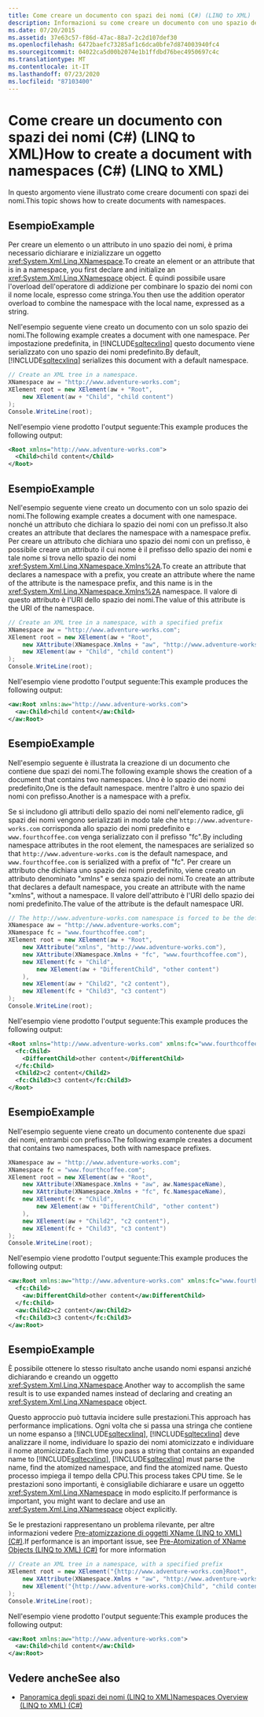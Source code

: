 ```yaml
---
title: Come creare un documento con spazi dei nomi (C#) (LINQ to XML)
description: Informazioni su come creare un documento con uno spazio dei nomi in LINQ to XML in C# usando un oggetto XNamespace per combinare lo spazio dei nomi con il nome locale.
ms.date: 07/20/2015
ms.assetid: 37e63c57-f86d-47ac-88a7-2c2d107def30
ms.openlocfilehash: 6472baefc73285af1c6dca0bfe7d874003940fc4
ms.sourcegitcommit: 04022ca5d00b2074e1b1ffdbd76bec4950697c4c
ms.translationtype: MT
ms.contentlocale: it-IT
ms.lasthandoff: 07/23/2020
ms.locfileid: "87103400"
---
```

# <a name="how-to-create-a-document-with-namespaces-c-linq-to-xml"></a><span data-ttu-id="8c849-103">Come creare un documento con spazi dei nomi (C#) (LINQ to XML)</span><span class="sxs-lookup"><span data-stu-id="8c849-103">How to create a document with namespaces (C#) (LINQ to XML)</span></span>
<span data-ttu-id="8c849-104">In questo argomento viene illustrato come creare documenti con spazi dei nomi.</span><span class="sxs-lookup"><span data-stu-id="8c849-104">This topic shows how to create documents with namespaces.</span></span>  
  
## <a name="example"></a><span data-ttu-id="8c849-105">Esempio</span><span class="sxs-lookup"><span data-stu-id="8c849-105">Example</span></span>  
 <span data-ttu-id="8c849-106">Per creare un elemento o un attributo in uno spazio dei nomi, è prima necessario dichiarare e inizializzare un oggetto <xref:System.Xml.Linq.XNamespace>.</span><span class="sxs-lookup"><span data-stu-id="8c849-106">To create an element or an attribute that is in a namespace, you first declare and initialize an <xref:System.Xml.Linq.XNamespace> object.</span></span> <span data-ttu-id="8c849-107">È quindi possibile usare l'overload dell'operatore di addizione per combinare lo spazio dei nomi con il nome locale, espresso come stringa.</span><span class="sxs-lookup"><span data-stu-id="8c849-107">You then use the addition operator overload to combine the namespace with the local name, expressed as a string.</span></span>  
  
 <span data-ttu-id="8c849-108">Nell'esempio seguente viene creato un documento con un solo spazio dei nomi.</span><span class="sxs-lookup"><span data-stu-id="8c849-108">The following example creates a document with one namespace.</span></span> <span data-ttu-id="8c849-109">Per impostazione predefinita, in [!INCLUDE[sqltecxlinq](~/includes/sqltecxlinq-md.md)] questo documento viene serializzato con uno spazio dei nomi predefinito.</span><span class="sxs-lookup"><span data-stu-id="8c849-109">By default, [!INCLUDE[sqltecxlinq](~/includes/sqltecxlinq-md.md)] serializes this document with a default namespace.</span></span>  
  
```csharp  
// Create an XML tree in a namespace.  
XNamespace aw = "http://www.adventure-works.com";  
XElement root = new XElement(aw + "Root",  
    new XElement(aw + "Child", "child content")  
);  
Console.WriteLine(root);  
```  
  
 <span data-ttu-id="8c849-110">Nell'esempio viene prodotto l'output seguente:</span><span class="sxs-lookup"><span data-stu-id="8c849-110">This example produces the following output:</span></span>  
  
```xml  
<Root xmlns="http://www.adventure-works.com">  
  <Child>child content</Child>  
</Root>  
```  
  
## <a name="example"></a><span data-ttu-id="8c849-111">Esempio</span><span class="sxs-lookup"><span data-stu-id="8c849-111">Example</span></span>  
 <span data-ttu-id="8c849-112">Nell'esempio seguente viene creato un documento con un solo spazio dei nomi.</span><span class="sxs-lookup"><span data-stu-id="8c849-112">The following example creates a document with one namespace.</span></span> <span data-ttu-id="8c849-113">nonché un attributo che dichiara lo spazio dei nomi con un prefisso.</span><span class="sxs-lookup"><span data-stu-id="8c849-113">It also creates an attribute that declares the namespace with a namespace prefix.</span></span> <span data-ttu-id="8c849-114">Per creare un attributo che dichiara uno spazio dei nomi con un prefisso, è possibile creare un attributo il cui nome è il prefisso dello spazio dei nomi e tale nome si trova nello spazio dei nomi <xref:System.Xml.Linq.XNamespace.Xmlns%2A>.</span><span class="sxs-lookup"><span data-stu-id="8c849-114">To create an attribute that declares a namespace with a prefix, you create an attribute where the name of the attribute is the namespace prefix, and this name is in the <xref:System.Xml.Linq.XNamespace.Xmlns%2A> namespace.</span></span> <span data-ttu-id="8c849-115">Il valore di questo attributo è l'URI dello spazio dei nomi.</span><span class="sxs-lookup"><span data-stu-id="8c849-115">The value of this attribute is the URI of the namespace.</span></span>  
  
```csharp  
// Create an XML tree in a namespace, with a specified prefix  
XNamespace aw = "http://www.adventure-works.com";  
XElement root = new XElement(aw + "Root",  
    new XAttribute(XNamespace.Xmlns + "aw", "http://www.adventure-works.com"),  
    new XElement(aw + "Child", "child content")  
);  
Console.WriteLine(root);  
```  
  
 <span data-ttu-id="8c849-116">Nell'esempio viene prodotto l'output seguente:</span><span class="sxs-lookup"><span data-stu-id="8c849-116">This example produces the following output:</span></span>  
  
```xml  
<aw:Root xmlns:aw="http://www.adventure-works.com">  
  <aw:Child>child content</aw:Child>  
</aw:Root>  
```  
  
## <a name="example"></a><span data-ttu-id="8c849-117">Esempio</span><span class="sxs-lookup"><span data-stu-id="8c849-117">Example</span></span>  
 <span data-ttu-id="8c849-118">Nell'esempio seguente è illustrata la creazione di un documento che contiene due spazi dei nomi.</span><span class="sxs-lookup"><span data-stu-id="8c849-118">The following example shows the creation of a document that contains two namespaces.</span></span> <span data-ttu-id="8c849-119">Uno è lo spazio dei nomi predefinito,</span><span class="sxs-lookup"><span data-stu-id="8c849-119">One is the default namespace.</span></span> <span data-ttu-id="8c849-120">mentre l'altro è uno spazio dei nomi con prefisso.</span><span class="sxs-lookup"><span data-stu-id="8c849-120">Another is a namespace with a prefix.</span></span>  
  
 <span data-ttu-id="8c849-121">Se si includono gli attributi dello spazio dei nomi nell'elemento radice, gli spazi dei nomi vengono serializzati in modo tale che `http://www.adventure-works.com` corrisponda allo spazio dei nomi predefinito e `www.fourthcoffee.com` venga serializzato con il prefisso "fc".</span><span class="sxs-lookup"><span data-stu-id="8c849-121">By including namespace attributes in the root element, the namespaces are serialized so that `http://www.adventure-works.com` is the default namespace, and `www.fourthcoffee.com` is serialized with a prefix of "fc".</span></span> <span data-ttu-id="8c849-122">Per creare un attributo che dichiara uno spazio dei nomi predefinito, viene creato un attributo denominato "xmlns" e senza spazio dei nomi.</span><span class="sxs-lookup"><span data-stu-id="8c849-122">To create an attribute that declares a default namespace, you create an attribute with the name "xmlns", without a namespace.</span></span> <span data-ttu-id="8c849-123">Il valore dell'attributo è l'URI dello spazio dei nomi predefinito.</span><span class="sxs-lookup"><span data-stu-id="8c849-123">The value of the attribute is the default namespace URI.</span></span>  
  
```csharp  
// The http://www.adventure-works.com namespace is forced to be the default namespace.  
XNamespace aw = "http://www.adventure-works.com";  
XNamespace fc = "www.fourthcoffee.com";  
XElement root = new XElement(aw + "Root",  
    new XAttribute("xmlns", "http://www.adventure-works.com"),  
    new XAttribute(XNamespace.Xmlns + "fc", "www.fourthcoffee.com"),  
    new XElement(fc + "Child",  
        new XElement(aw + "DifferentChild", "other content")  
    ),  
    new XElement(aw + "Child2", "c2 content"),  
    new XElement(fc + "Child3", "c3 content")  
);  
Console.WriteLine(root);  
```  
  
 <span data-ttu-id="8c849-124">Nell'esempio viene prodotto l'output seguente:</span><span class="sxs-lookup"><span data-stu-id="8c849-124">This example produces the following output:</span></span>  
  
```xml  
<Root xmlns="http://www.adventure-works.com" xmlns:fc="www.fourthcoffee.com">  
  <fc:Child>  
    <DifferentChild>other content</DifferentChild>  
  </fc:Child>  
  <Child2>c2 content</Child2>  
  <fc:Child3>c3 content</fc:Child3>  
</Root>  
```  
  
## <a name="example"></a><span data-ttu-id="8c849-125">Esempio</span><span class="sxs-lookup"><span data-stu-id="8c849-125">Example</span></span>  
 <span data-ttu-id="8c849-126">Nell'esempio seguente viene creato un documento contenente due spazi dei nomi, entrambi con prefisso.</span><span class="sxs-lookup"><span data-stu-id="8c849-126">The following example creates a document that contains two namespaces, both with namespace prefixes.</span></span>  
  
```csharp  
XNamespace aw = "http://www.adventure-works.com";  
XNamespace fc = "www.fourthcoffee.com";  
XElement root = new XElement(aw + "Root",  
    new XAttribute(XNamespace.Xmlns + "aw", aw.NamespaceName),  
    new XAttribute(XNamespace.Xmlns + "fc", fc.NamespaceName),  
    new XElement(fc + "Child",  
        new XElement(aw + "DifferentChild", "other content")  
    ),  
    new XElement(aw + "Child2", "c2 content"),  
    new XElement(fc + "Child3", "c3 content")  
);  
Console.WriteLine(root);  
```  
  
 <span data-ttu-id="8c849-127">Nell'esempio viene prodotto l'output seguente:</span><span class="sxs-lookup"><span data-stu-id="8c849-127">This example produces the following output:</span></span>  
  
```xml  
<aw:Root xmlns:aw="http://www.adventure-works.com" xmlns:fc="www.fourthcoffee.com">  
  <fc:Child>  
    <aw:DifferentChild>other content</aw:DifferentChild>  
  </fc:Child>  
  <aw:Child2>c2 content</aw:Child2>  
  <fc:Child3>c3 content</fc:Child3>  
</aw:Root>  
```  
  
## <a name="example"></a><span data-ttu-id="8c849-128">Esempio</span><span class="sxs-lookup"><span data-stu-id="8c849-128">Example</span></span>  
 <span data-ttu-id="8c849-129">È possibile ottenere lo stesso risultato anche usando nomi espansi anziché dichiarando e creando un oggetto <xref:System.Xml.Linq.XNamespace>.</span><span class="sxs-lookup"><span data-stu-id="8c849-129">Another way to accomplish the same result is to use expanded names instead of declaring and creating an <xref:System.Xml.Linq.XNamespace> object.</span></span>  
  
 <span data-ttu-id="8c849-130">Questo approccio può tuttavia incidere sulle prestazioni.</span><span class="sxs-lookup"><span data-stu-id="8c849-130">This approach has performance implications.</span></span> <span data-ttu-id="8c849-131">Ogni volta che si passa una stringa che contiene un nome espanso a [!INCLUDE[sqltecxlinq](~/includes/sqltecxlinq-md.md)], [!INCLUDE[sqltecxlinq](~/includes/sqltecxlinq-md.md)] deve analizzare il nome, individuare lo spazio dei nomi atomicizzato e individuare il nome atomicizzato.</span><span class="sxs-lookup"><span data-stu-id="8c849-131">Each time you pass a string that contains an expanded name to [!INCLUDE[sqltecxlinq](~/includes/sqltecxlinq-md.md)], [!INCLUDE[sqltecxlinq](~/includes/sqltecxlinq-md.md)] must parse the name, find the atomized namespace, and find the atomized name.</span></span> <span data-ttu-id="8c849-132">Questo processo impiega il tempo della CPU.</span><span class="sxs-lookup"><span data-stu-id="8c849-132">This process takes CPU time.</span></span> <span data-ttu-id="8c849-133">Se le prestazioni sono importanti, è consigliabile dichiarare e usare un oggetto <xref:System.Xml.Linq.XNamespace> in modo esplicito.</span><span class="sxs-lookup"><span data-stu-id="8c849-133">If performance is important, you might want to declare and use an <xref:System.Xml.Linq.XNamespace> object explicitly.</span></span>  
  
 <span data-ttu-id="8c849-134">Se le prestazioni rappresentano un problema rilevante, per altre informazioni vedere [Pre-atomizzazione di oggetti XName (LINQ to XML) (C#)](./pre-atomization-of-xname-objects-linq-to-xml.md).</span><span class="sxs-lookup"><span data-stu-id="8c849-134">If performance is an important issue, see [Pre-Atomization of XName Objects (LINQ to XML) (C#)](./pre-atomization-of-xname-objects-linq-to-xml.md) for more information</span></span>  
  
```csharp  
// Create an XML tree in a namespace, with a specified prefix  
XElement root = new XElement("{http://www.adventure-works.com}Root",  
    new XAttribute(XNamespace.Xmlns + "aw", "http://www.adventure-works.com"),  
    new XElement("{http://www.adventure-works.com}Child", "child content")  
);  
Console.WriteLine(root);  
```  
  
 <span data-ttu-id="8c849-135">Nell'esempio viene prodotto l'output seguente:</span><span class="sxs-lookup"><span data-stu-id="8c849-135">This example produces the following output:</span></span>  
  
```xml  
<aw:Root xmlns:aw="http://www.adventure-works.com">  
  <aw:Child>child content</aw:Child>  
</aw:Root>  
```  
  
## <a name="see-also"></a><span data-ttu-id="8c849-136">Vedere anche</span><span class="sxs-lookup"><span data-stu-id="8c849-136">See also</span></span>

- [<span data-ttu-id="8c849-137">Panoramica degli spazi dei nomi (LINQ to XML)</span><span class="sxs-lookup"><span data-stu-id="8c849-137">Namespaces Overview (LINQ to XML) (C#)</span></span>](namespaces-overview-linq-to-xml.md)
